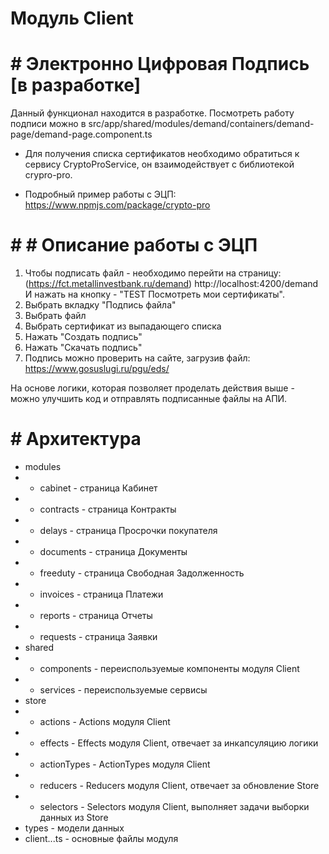 # Модуль Client

# # Электронно Цифровая Подпись [в разработке]

Данный функционал находится в разработке. Посмотреть работу подписи можно в src/app/shared/modules/demand/containers/demand-page/demand-page.component.ts

- Для получения списка сертификатов необходимо обратиться к сервису CryptoProService, он взаимодействует с библиотекой crypro-pro.

- Подробный пример работы c ЭЦП: https://www.npmjs.com/package/crypto-pro

# # # Описание работы с ЭЦП

1. Чтобы подписать файл - необходимо перейти на страницу:
(https://fct.metallinvestbank.ru/demand) http://localhost:4200/demand
И нажать на кнопку - "TEST Посмотреть мои сертификаты".
2. Выбрать вкладку "Подпись файла"
3. Выбрать файл
4. Выбрать сертификат из выпадающего списка
5. Нажать "Создать подпись"
6. Нажать "Скачать подпись"
7. Подпись можно проверить на сайте, загрузив файл: https://www.gosuslugi.ru/pgu/eds/

На основе логики, которая позволяет проделать действия выше - можно улучшить код и отправлять подписанные файлы на АПИ.



# # Архитектура
- modules
- - cabinet - страница Кабинет
- - contracts - страница Контракты
- - delays - страница Просрочки покупателя
- - documents - страница Документы
- - freeduty - страница Свободная Задолженность
- - invoices - страница Платежи
- - reports - страница Отчеты
- - requests - страница Заявки
- shared
- - components - переиспользуемые компоненты модуля Client
- - services - переиспользуемые сервисы 
- store
- - actions - Actions модуля Client
- - effects - Effects модуля Client, отвечает за инкапсуляцию логики
- - actionTypes - ActionTypes модуля Client
- - reducers - Reducers модуля Client, отвечает за обновление Store
- - selectors - Selectors модуля Client, выполняет задачи выборки данных из Store
- types - модели данных
- client...ts - основные файлы модуля 

